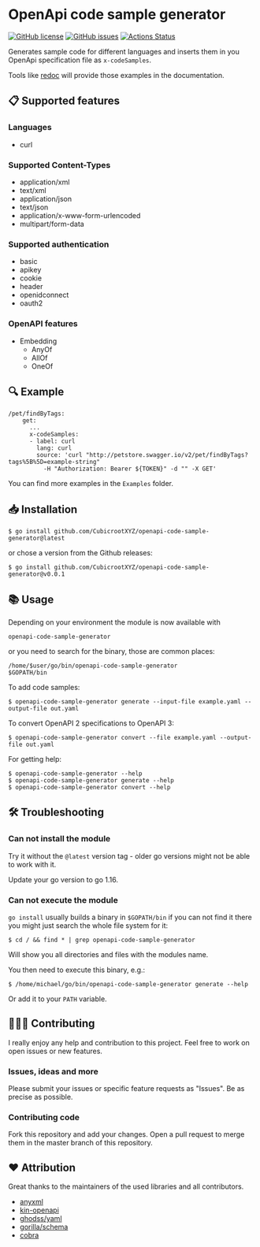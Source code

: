 # OpenApi code sample generator

[![GitHub license](https://img.shields.io/github/license/CubicrootXYZ/openapi-code-sample-generator)](https://github.com/CubicrootXYZ/openapi-code-sample-generator/blob/main/LICENSE)
[![GitHub issues](https://img.shields.io/github/issues/CubicrootXYZ/openapi-code-sample-generator)](https://github.com/CubicrootXYZ/openapi-code-sample-generator/issues)
[![Actions Status](https://github.com/CubicrootXYZ/openapi-code-sample-generator/workflows/Main/badge.svg?branch=main)](https://github.com/CubicrootXYZ/openapi-code-sample-generator/workflows/actions)

Generates sample code for different languages and inserts them in you OpenApi specification file as `x-codeSamples`.

Tools like [redoc](https://github.com/Redocly/redoc) will provide those examples in the documentation.

## 📋 Supported features

### Languages

* curl

### Supported Content-Types

* application/xml
* text/xml
* application/json
* text/json
* application/x-www-form-urlencoded
* multipart/form-data

### Supported authentication

* basic
* apikey
* cookie
* header
* openidconnect
* oauth2

### OpenAPI features

* Embedding
  * AnyOf
  * AllOf
  * OneOf

## 🔍 Example

```
/pet/findByTags:
    get:
      ...
      x-codeSamples:
      - label: curl
        lang: curl
        source: 'curl "http://petstore.swagger.io/v2/pet/findByTags?tags%5B%5D=example-string"
          -H "Authorization: Bearer ${TOKEN}" -d "" -X GET'
```

You can find more examples in the `Examples` folder. 

## 📥 Installation

```
$ go install github.com/CubicrootXYZ/openapi-code-sample-generator@latest
```

or chose a version from the Github releases:

```
$ go install github.com/CubicrootXYZ/openapi-code-sample-generator@v0.0.1
```

## 📚 Usage

Depending on your environment the module is now available with
```
openapi-code-sample-generator
```

or you need to search for the binary, those are common places: 

```
/home/$user/go/bin/openapi-code-sample-generator
$GOPATH/bin
```

To add code samples: 

```
$ openapi-code-sample-generator generate --input-file example.yaml --output-file out.yaml
```

To convert OpenAPI 2 specifications to OpenAPI 3: 

```
$ openapi-code-sample-generator convert --file example.yaml --output-file out.yaml
```

For getting help:

```
$ openapi-code-sample-generator --help
$ openapi-code-sample-generator generate --help
$ openapi-code-sample-generator convert --help
```

## 🛠 Troubleshooting

### Can not install the module

Try it without the `@latest` version tag - older go versions might not be able to work with it.

Update your go version to go 1.16.

### Can not execute the module

`go install` usually builds a binary in `$GOPATH/bin` if you can not find it there you might just search the whole file system for it:

```
$ cd / && find * | grep openapi-code-sample-generator
```

Will show you all directories and files with the modules name. 

You then need to execute this binary, e.g.:

```
$ /home/michael/go/bin/openapi-code-sample-generator generate --help
```

Or add it to your `PATH` variable.

## 👨‍👨‍👧 Contributing

I really enjoy any help and contribution to this project. Feel free to work on open issues or new features. 

### Issues, ideas and more

Please submit your issues or specific feature requests as "Issues". Be as precise as possible.

### Contributing code

Fork this repository and add your changes. Open a pull request to merge them in the master branch of this repository.


## ❤️ Attribution

Great thanks to the maintainers of the used libraries and all contributors.

* [anyxml](https://github.com/clbanning/anyxml)
* [kin-openapi](https://github.com/getkin/kin-openapi)
* [ghodss/yaml](https://github.com/ghodss/yaml)
* [gorilla/schema](https://github.com/gorilla/schema)
* [cobra](https://github.com/spf13/cobra)